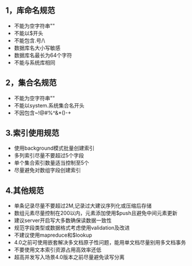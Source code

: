 ## 1，库命名规范
- 不能为空字符串""
- 不能以$开头
- 不能包含.号/\
- 数据库名大小写敏感
- 数据库名最长为64个字符
- 不能与系统库相同

## 2，集合名规范
- 不能为空字符串""
- 不能以system.系统集合名开头
- 不因包含~!@#%^&*()-+

## 3.索引使用规范
- 使用background模式批量创建索引
- 多列索引尽量不要超过5个字段
- 单个集合索引数量适当控制至5个 
- 尽量避免对数组字段创建索引

## 4.其他规范  
- 单条记录尽量不要超过2M,记录过大建议序列化或压缩后存储
- 数组元素尽量控制在200以内，元素添加使用$push且避免中间元素更新
- 建议server开启写大多数确保读数据一致性
- 规范字段类型或数据格式考虑使用validation及改进
- 不建议使用mapreduce和$lookup
- 4.0之前可使用嵌套解决多文档原子性问题，能用单文档尽量别用多文档事务
- 不要使用文本索引资源占用高效率还低
- 超高并发写入场景4.0版本之前尽量避免读写分离
